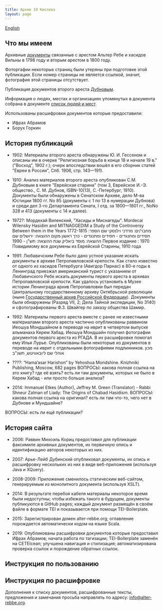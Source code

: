 ```yaml
---
title: Архив 19 Кислева
layout: page
---
```


<a href="index-en.html" class="language-switch">English</a>

## Что мы имеем ##

Архивные [документы](archive/index.html) связанные с арестом Альтер Ребе и хасидов Вильны в 1798
году и вторым арестом в 1800 году.

Фоторгафии некоторых страниц были утеряны при подготовке этой публикации. Если номер страницы не является
ссылкой, значит, фотография этой страницы отсутствует.

Публикация документов второго ареста [Дубновым](dubnov/index.html).

Информация о людях, местах и организациях упомянутых в документа собрана в документе [список людей и мест](names.html).

Использованы расшифровки документов которые предоставили:
- Ифрах Абрамов
- Борух Горкин 


## История публикаций ##

- 1902: Материалы второго ареста обнаружены Ю. И. Гессеном и описаны им в очерке "Религиозная борьба в конце 18
и начале 19 в." ("Восход", 1902 г.); очерк впоследствии вошёл в его сборник статей "Евреи в России", Спб. 1906, стр.
143—191).

- 1910: Анализ материалов второго ареста опубликован С.М. Дубновым в книге "Еврейская старина" (том 3, Еврейское И.-Э. общество.,
С. М. Дубнов, ISBN-10(13), С.-Петербург, 1910). Документы были обнаружены в Сенатском Архиве, дело М-ва Юстиции 1800 гг.
No 85 (документы с 1 по 13 в нумерации Дубнова) и среди дел 3-го Департамента Сената, I отд. за 1800—1801 гг., NoNo
328 и 413 (документы с 14 и далее).

- 1972?: Мордехай Виленский, "Хасиды и Миснагеды". Mordecai Wilensky Hasidim and MITNAGGEDIM a Study of the Controversy Between them in the Years 1772-1815 
מחבר/ים: מרדכי וילנסקי
שם הספר: חסידים ומתנגדים - חסידים ומתנגדים - כרך ראשון
מקום ההוצאה: ירושלים
שם ההוצאה: מוסד ביאליק 
שנת ההוצאה: תש"ן - 1990
Первое издание : 1970
Повидимому все докумены из Еврейской Старины, 1910 года

- 1991: Любавичским Ребе было дано устное указание искать документы в архиве Петропавловской крепости.
Как стало известно от одного из хасидов Петербурга (Авигдор Парнас) в 80-е годы в Ленинград приезжал американский турист с указанием от Любавичского Ребе искать документы первого ареста в архивах Петропавловской крепости. Как удалось установить в Музее истории Ленинграда архив Петропавловки был передан Центральному государственному архиву Октябрьской революции
(ныне [Государственный архив Российской Федерации](http://rgada.info/poisk/index.php)).
Документы были обнаружены (Разряд VII, 2; Дела Тайной экспедиции, No 3140) и сфотографированы Ф.З. Швайгер по заказу
общества Шамир. 

- 1992: Материалы первого ареста вместе с ранее не известными материалами второго ареста частично опубликованы 
раввином Иеошуа Мондшайном в переводе на иврит в четвертом выпуске альманаха Керем Хабад.
Иеошуа Мондшайн получил фотографии документов первого ареста из РГАДА. В их расшифровке помогал ему Илья Лурье.
Опубликованы были некоторые из документов в переводе на иврит с отдельными фотографиями подлинников. 
מכון אוהלי שם ליובאוויטש, תשנ"ב

- ????: “Hama’asar Harishon” by Yehoshua Mondshine. Knizhniki Publishing, Moscow, 682 pages
ВОПРОСЫ: какова полная ссылка на это книгу? где её взять?
        есть ли там документы, которых не было в Керем Хабад - или просто больше анализа?

- 2014: Immanuel Etkes (Author), Jeffrey M. Green (Translator) - Rabbi Shneur Zalman of Liady: The Origins of Chabad Hasidism.
ВОПРОСЫ:  какова полная ссылка на оригинал? есть ли там что-то, чего нет в Дубнове и Мундшайне?

ВОПРОСЫ: есть ли ещё публикации?
 

## История сайта ##

- 2006: Раввин Михоэль Кориц предоставил для публикации факсимиле архивных документов, их первичную опись и идентификацию
авторов некоторых из них.

- 2007: Арье-Лейб Дубинский опубликовал документы, их опись и расшифровку нескольких из них в виде веб-приложения
(используя Java и XQuery). 

- 2008-2009: Приложение сменилось статическим веб-сайтом, генерируемым из монолитного документа (используя XSLT).

- 2014: В результате перебоя кабеля материалы некоторое время были недоступны; чтобы избежать такого в будущем, документы
публикуются в GitHub pages; каждый документ размещён в своём файле в формате TEI и показывается при помощи TEI-Boilerplate.
  
- 2015: Зарегистрирован домен alter-rebbe.org; оглавление порождается автоматически кодом на языке Scala.

- 2019: Опубликованы расшифровки документов которые предоставил Ифрах Абрамов; начата работа по тагизации;
  TEI-Boilerplate заменён на CETEIcean; улучшена навигация и стилизация; автоматизирована проверка ссылок и порождение
  обратных ссылок.


## Инструкция по пользованию ##

## Инструкция по расшифровке ##

Дополнения к списку документов, расшифрованные тексты, предложения и замечания просьба направлять по адресу:
[info@alter-rebbe.org](mailto:info@alter-rebbe.org).
